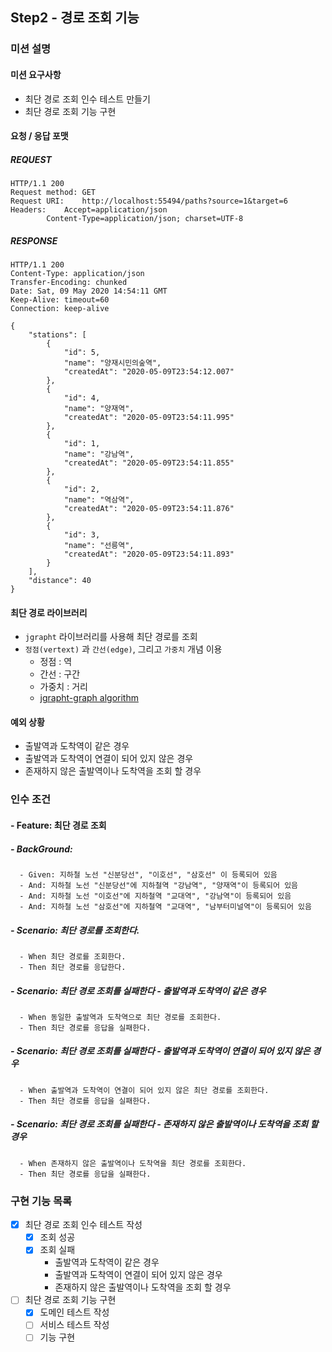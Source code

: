 ## Step2 - 경로 조회 기능

### 미션 설명

#### 미션 요구사항

- 최단 경로 조회 인수 테스트 만들기
- 최단 경로 조회 기능 구현

#### 요청 / 응답 포맷
##### REQUEST
```http request
HTTP/1.1 200 
Request method:	GET
Request URI:	http://localhost:55494/paths?source=1&target=6
Headers: 	Accept=application/json
		Content-Type=application/json; charset=UTF-8
```

##### RESPONSE
```http request
HTTP/1.1 200 
Content-Type: application/json
Transfer-Encoding: chunked
Date: Sat, 09 May 2020 14:54:11 GMT
Keep-Alive: timeout=60
Connection: keep-alive

{
    "stations": [
        {
            "id": 5,
            "name": "양재시민의숲역",
            "createdAt": "2020-05-09T23:54:12.007"
        },
        {
            "id": 4,
            "name": "양재역",
            "createdAt": "2020-05-09T23:54:11.995"
        },
        {
            "id": 1,
            "name": "강남역",
            "createdAt": "2020-05-09T23:54:11.855"
        },
        {
            "id": 2,
            "name": "역삼역",
            "createdAt": "2020-05-09T23:54:11.876"
        },
        {
            "id": 3,
            "name": "선릉역",
            "createdAt": "2020-05-09T23:54:11.893"
        }
    ],
    "distance": 40
}
```

#### 최단 경로 라이브러리
- `jgrapht` 라이브러리를 사용해 최단 경로를 조회
- `정점(vertext)` 과 `간선(edge)`, 그리고 `가중치` 개념 이용
  - 정점 : 역
  - 간선 : 구간
  - 가중치 : 거리
  - [jgrapht-graph algorithm](https://jgrapht.org/guide/UserOverview#graph-algorithms)

#### 예외 상황
- 출발역과 도착역이 같은 경우
- 출발역과 도착역이 연결이 되어 있지 않은 경우
- 존재하지 않은 출발역이나 도착역을 조회 할 경우

### 인수 조건
#### - Feature: 최단 경로 조회
##### - BackGround:
```text
  - Given: 지하철 노선 "신분당선", "이호선", "삼호선" 이 등록되어 있음
  - And: 지하철 노선 "신분당선"에 지하철역 "강남역", "양재역"이 등록되어 있음
  - And: 지하철 노선 "이호선"에 지하철역 "교대역", "강남역"이 등록되어 있음
  - And: 지하철 노선 "삼호선"에 지하철역 "교대역", "남부터미널역"이 등록되어 있음
```
  
##### - Scenario: 최단 경로를 조회한다.
```text
  - When 최단 경로를 조회한다.
  - Then 최단 경로를 응답한다.
```

##### - Scenario: 최단 경로 조회를 실패한다 - 출발역과 도착역이 같은 경우
```text
  - When 동일한 출발역과 도착역으로 최단 경로를 조회한다.
  - Then 최단 경로를 응답을 실패한다.
```

##### - Scenario: 최단 경로 조회를 실패한다 - 출발역과 도착역이 연결이 되어 있지 않은 경우
```text
  - When 출발역과 도착역이 연결이 되어 있지 않은 최단 경로를 조회한다.
  - Then 최단 경로를 응답을 실패한다.
```

##### - Scenario: 최단 경로 조회를 실패한다 - 존재하지 않은 출발역이나 도착역을 조회 할 경우
```text
  - When 존재하지 않은 출발역이나 도착역을 최단 경로를 조회한다.
  - Then 최단 경로를 응답을 실패한다.
```

### 구현 기능 목록
- [x] 최단 경로 조회 인수 테스트 작성
  - [x] 조회 성공
  - [x] 조회 실패
    - 출발역과 도착역이 같은 경우
    - 출발역과 도착역이 연결이 되어 있지 않은 경우
    - 존재하지 않은 출발역이나 도착역을 조회 할 경우
- [ ] 최단 경로 조회 기능 구현
  - [x] 도메인 테스트 작성
  - [ ] 서비스 테스트 작성
  - [ ] 기능 구현

##  